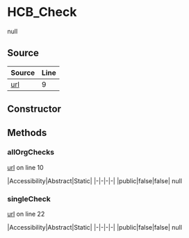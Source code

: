 # HCB_Check

null
## Source
|Source|Line|
|-|-|
|[url](https://github.com/devramsean0/hcb.js/blob/90a2904/src/api_endpoints/checks.ts#L9)|9|
## Constructor
## Methods
### allOrgChecks
[url](https://github.com/devramsean0/hcb.js/blob/90a2904/src/api_endpoints/checks.ts#L10) on line 10  

|Accessibility|Abstract|Static|
|-|-|-|-|
|public|false|false|
null

### singleCheck
[url](https://github.com/devramsean0/hcb.js/blob/90a2904/src/api_endpoints/checks.ts#L22) on line 22  

|Accessibility|Abstract|Static|
|-|-|-|-|
|public|false|false|
null
